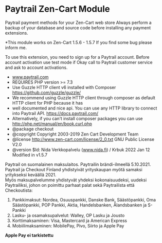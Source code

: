 # Paytrail Zen-Cart Module
Paytrail payment methods for your Zen-Cart web store
Always perform a backup of your database and source code before installing any payment extensions.

*This module works on Zen-Cart 1.5.6 - 1.5.7 If you find some bug please inform me.

To use this extension, you need to sign up for a Paytrail account. 
Before account activation use test mode if Okay call to Paytrail customer service and ask to account activations.

 * www.paytrail.com
 * REQUIRES PHP version >= 7.3
 * Use Guzzle HTTP client v6 installed with Composer https://github.com/guzzle/guzzle/
 * We recommend using Guzzle HTTP client through composer as default HTTP client for PHP because it has
 * well documented and nice api. You can use any HTTP library to connect into Paytrail API. https://docs.paytrail.com/
 * Alternatively, if you can't install composer packages you can use http://php.net/manual/en/book.curl.php	
 * @package checkout
 * @copyright Copyright 2003-2019 Zen Cart Development Team
 * @license http://www.zen-cart.com/license/2_0.txt GNU Public License V2.0
 * @version $Id: Nida Verkkopalvelu (www.nida.fi) / Krbuk 2022 Jan 12 Modified in v1.5.7
 
 
Paytrail on suomalainen maksulaitos. Paytrailin brändi-ilmeellä 5.10.2021.
Paytrail ja Checkout Finland yhdistyivät yrityskaupan myötä samaksi yritykseksi keväällä 2021.  
Myös maksupalvelumme yhdistyvät yhdeksi kokonaisuudeksi, uudeksi Paytrailiksi, johon on poimittu parhaat palat sekä Paytrailista että Checkoutista:

1. Pankkimaksut: Nordea, Osuuspankki, Danske Bank, Säästöpankki, Oma Säästöpankki, POP Pankki, Aktia, Handelsbanken, Ålandsbanken ja S-Pankki
2. Lasku- ja osamaksupalvelut: Walley, OP Lasku ja Jousto
3. Korttimaksaminen: Visa, Mastercard ja American Express
4. Mobiilimaksaminen: MobilePay, Pivo, Siirto ja Apple Pay

**Apple Pay ei tarkistettu**
